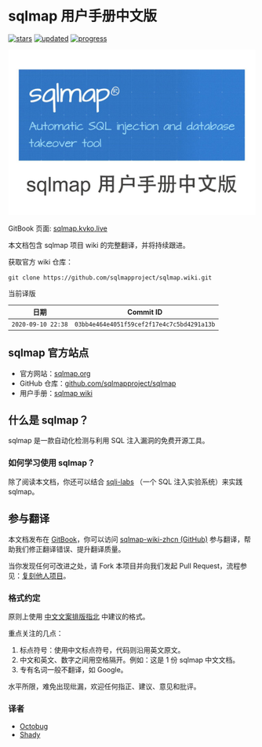 # sqlmap 用户手册中文版

[![stars](https://img.shields.io/github/stars/kvko/sqlmap-wiki-zhcn.svg)](https://github.com/kvko/sqlmap-wiki-zhcn)
[![updated](https://img.shields.io/github/last-commit/kvko/sqlmap-wiki-zhcn/master.svg?color=%23c16927&label=updated)](https://github.com/kvko/sqlmap-wiki-zhcn/commits/master)
[![progress](https://img.shields.io/badge/progress-100%25-green.svg)](https://github.com/kvko/sqlmap-wiki-zhcn/commits/master)

![cover](cover_readme.jpg)

[repo]: https://github.com/kvko/sqlmap-wiki-zhcn
[host]: https://sqlmap.kvko.live

GitBook 页面: [sqlmap.kvko.live][host]

本文档包含 sqlmap 项目 wiki 的完整翻译，并将持续跟进。

获取官方 wiki 仓库：

```shell
git clone https://github.com/sqlmapproject/sqlmap.wiki.git
```

当前译版

| 日期               | Commit ID                                  |
| ------------------ | ------------------------------------------ |
| `2020-09-10 22:38` | `03bb4e464e4051f59cef2f17e4c7c5bd4291a13b` |

## sqlmap 官方站点

* 官方网站：[sqlmap.org](http://sqlmap.org/)
* GitHub 仓库：[github.com/sqlmapproject/sqlmap](https://github.com/sqlmapproject/sqlmap)
* 用户手册：[sqlmap wiki](https://github.com/sqlmapproject/sqlmap/wiki)

## 什么是 sqlmap？

sqlmap 是一款自动化检测与利用 SQL 注入漏洞的免费开源工具。

### 如何学习使用 sqlmap？

除了阅读本文档，你还可以结合 [sqli-labs](https://github.com/Audi-1/sqli-labs)
（一个 SQL 注入实验系统）来实践 sqlmap。

## 参与翻译

本文档发布在 [GitBook][host]，你可以访问 [sqlmap-wiki-zhcn (GitHub)][repo]
参与翻译，帮助我们修正翻译错误、提升翻译质量。

当你发现任何可改进之处，请 Fork 本项目并向我们发起 Pull Request，流程参见：[复刻他人项目](https://itechub.gitbook.io/github-guides-zhcn/forking-projects/intro)。

### 格式约定

原则上使用 [中文文案排版指北](https://github.com/mzlogin/chinese-copywriting-guidelines) 中建议的格式。

重点关注的几点：

1. 标点符号：使用中文标点符号，代码则沿用英文原文。
2. 中文和英文、数字之间用空格隔开。例如：这是 1 份 sqlmap 中文文档。
3. 专有名词一般不翻译，如 Google。

水平所限，难免出现纰漏，欢迎任何指正、建议、意见和批评。

### 译者

* [Octobug](https://github.com/Octobug)
* [Shady](https://github.com/shady-robot)

